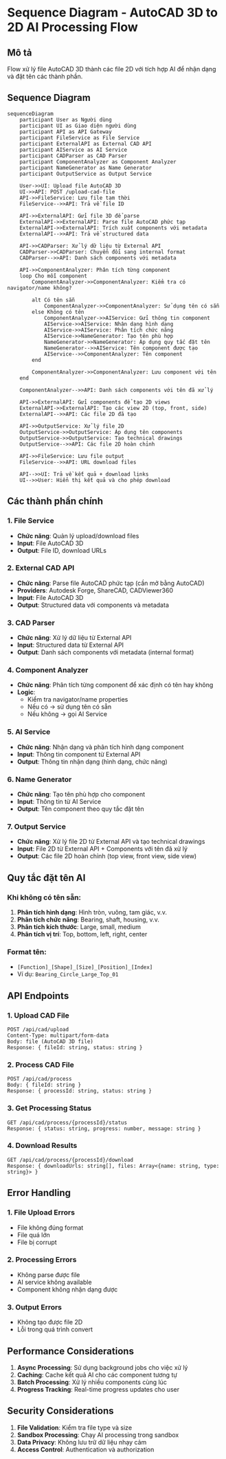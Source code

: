 # Sequence Diagram - AutoCAD 3D to 2D AI Processing Flow

## Mô tả
Flow xử lý file AutoCAD 3D thành các file 2D với tích hợp AI để nhận dạng và đặt tên các thành phần.

## Sequence Diagram

```mermaid
sequenceDiagram
    participant User as Người dùng
    participant UI as Giao diện người dùng
    participant API as API Gateway
    participant FileService as File Service
    participant ExternalAPI as External CAD API
    participant AIService as AI Service
    participant CADParser as CAD Parser
    participant ComponentAnalyzer as Component Analyzer
    participant NameGenerator as Name Generator
    participant OutputService as Output Service

    User->>UI: Upload file AutoCAD 3D
    UI->>API: POST /upload-cad-file
    API->>FileService: Lưu file tạm thời
    FileService-->>API: Trả về file ID
    
    API->>ExternalAPI: Gửi file 3D để parse
    ExternalAPI->>ExternalAPI: Parse file AutoCAD phức tạp
    ExternalAPI->>ExternalAPI: Trích xuất components với metadata
    ExternalAPI-->>API: Trả về structured data
    
    API->>CADParser: Xử lý dữ liệu từ External API
    CADParser->>CADParser: Chuyển đổi sang internal format
    CADParser-->>API: Danh sách components với metadata
    
    API->>ComponentAnalyzer: Phân tích từng component
    loop Cho mỗi component
        ComponentAnalyzer->>ComponentAnalyzer: Kiểm tra có navigator/name không?
        
        alt Có tên sẵn
            ComponentAnalyzer->>ComponentAnalyzer: Sử dụng tên có sẵn
        else Không có tên
            ComponentAnalyzer->>AIService: Gửi thông tin component
            AIService->>AIService: Nhận dạng hình dạng
            AIService->>AIService: Phân tích chức năng
            AIService->>NameGenerator: Tạo tên phù hợp
            NameGenerator->>NameGenerator: Áp dụng quy tắc đặt tên
            NameGenerator-->>AIService: Tên component được tạo
            AIService-->>ComponentAnalyzer: Tên component
        end
        
        ComponentAnalyzer->>ComponentAnalyzer: Lưu component với tên
    end
    
    ComponentAnalyzer-->>API: Danh sách components với tên đã xử lý
    
    API->>ExternalAPI: Gửi components để tạo 2D views
    ExternalAPI->>ExternalAPI: Tạo các view 2D (top, front, side)
    ExternalAPI-->>API: Các file 2D đã tạo
    
    API->>OutputService: Xử lý file 2D
    OutputService->>OutputService: Áp dụng tên components
    OutputService->>OutputService: Tạo technical drawings
    OutputService-->>API: Các file 2D hoàn chỉnh
    
    API->>FileService: Lưu file output
    FileService-->>API: URL download files
    
    API-->>UI: Trả về kết quả + download links
    UI-->>User: Hiển thị kết quả và cho phép download
```

## Các thành phần chính

### 1. File Service
- **Chức năng**: Quản lý upload/download files
- **Input**: File AutoCAD 3D
- **Output**: File ID, download URLs

### 2. External CAD API
- **Chức năng**: Parse file AutoCAD phức tạp (cần mở bằng AutoCAD)
- **Providers**: Autodesk Forge, ShareCAD, CADViewer360
- **Input**: File AutoCAD 3D
- **Output**: Structured data với components và metadata

### 3. CAD Parser
- **Chức năng**: Xử lý dữ liệu từ External API
- **Input**: Structured data từ External API
- **Output**: Danh sách components với metadata (internal format)

### 4. Component Analyzer
- **Chức năng**: Phân tích từng component để xác định có tên hay không
- **Logic**: 
  - Kiểm tra navigator/name properties
  - Nếu có → sử dụng tên có sẵn
  - Nếu không → gọi AI Service

### 5. AI Service
- **Chức năng**: Nhận dạng và phân tích hình dạng component
- **Input**: Thông tin component từ External API
- **Output**: Thông tin nhận dạng (hình dạng, chức năng)

### 6. Name Generator
- **Chức năng**: Tạo tên phù hợp cho component
- **Input**: Thông tin từ AI Service
- **Output**: Tên component theo quy tắc đặt tên

### 7. Output Service
- **Chức năng**: Xử lý file 2D từ External API và tạo technical drawings
- **Input**: File 2D từ External API + Components với tên đã xử lý
- **Output**: Các file 2D hoàn chỉnh (top view, front view, side view)

## Quy tắc đặt tên AI

### Khi không có tên sẵn:
1. **Phân tích hình dạng**: Hình tròn, vuông, tam giác, v.v.
2. **Phân tích chức năng**: Bearing, shaft, housing, v.v.
3. **Phân tích kích thước**: Large, small, medium
4. **Phân tích vị trí**: Top, bottom, left, right, center

### Format tên:
- `[Function]_[Shape]_[Size]_[Position]_[Index]`
- Ví dụ: `Bearing_Circle_Large_Top_01`

## API Endpoints

### 1. Upload CAD File
```
POST /api/cad/upload
Content-Type: multipart/form-data
Body: file (AutoCAD 3D file)
Response: { fileId: string, status: string }
```

### 2. Process CAD File
```
POST /api/cad/process
Body: { fileId: string }
Response: { processId: string, status: string }
```

### 3. Get Processing Status
```
GET /api/cad/process/{processId}/status
Response: { status: string, progress: number, message: string }
```

### 4. Download Results
```
GET /api/cad/process/{processId}/download
Response: { downloadUrls: string[], files: Array<{name: string, type: string}> }
```

## Error Handling

### 1. File Upload Errors
- File không đúng format
- File quá lớn
- File bị corrupt

### 2. Processing Errors
- Không parse được file
- AI service không available
- Component không nhận dạng được

### 3. Output Errors
- Không tạo được file 2D
- Lỗi trong quá trình convert

## Performance Considerations

1. **Async Processing**: Sử dụng background jobs cho việc xử lý
2. **Caching**: Cache kết quả AI cho các component tương tự
3. **Batch Processing**: Xử lý nhiều components cùng lúc
4. **Progress Tracking**: Real-time progress updates cho user

## Security Considerations

1. **File Validation**: Kiểm tra file type và size
2. **Sandbox Processing**: Chạy AI processing trong sandbox
3. **Data Privacy**: Không lưu trữ dữ liệu nhạy cảm
4. **Access Control**: Authentication và authorization
